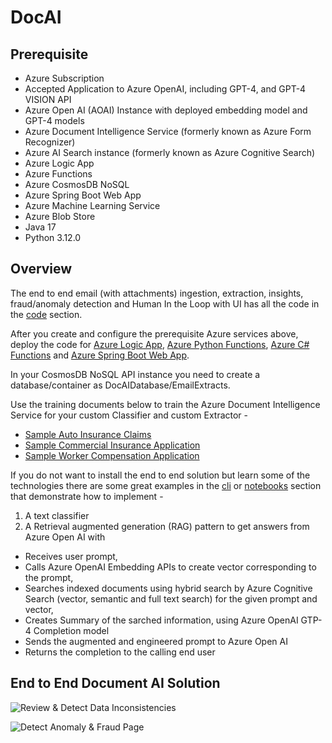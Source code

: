 # DocAI

## Prerequisite
- Azure Subscription
- Accepted Application to Azure OpenAI, including GPT-4, and GPT-4 VISION API
- Azure Open AI (AOAI) Instance with deployed embedding model and GPT-4 models
- Azure Document Intelligence Service (formerly known as Azure Form Recognizer)
- Azure AI Search instance (formerly known as Azure Cognitive Search)
- Azure Logic App
- Azure Functions
- Azure CosmosDB NoSQL
- Azure Spring Boot Web App
- Azure Machine Learning Service
- Azure Blob Store
- Java 17
- Python 3.12.0

## Overview

The end to end email (with attachments) ingestion, extraction, insights, fraud/anomaly detection and Human In the Loop with UI has all the code in the [code](code) section. 

After you create and configure the prerequisite Azure services above, deploy the code for [Azure Logic App](code/logic-apps), [Azure Python Functions](code/python/functions), [Azure C# Functions](code/dotnet) and [Azure Spring Boot Web App](code/web-apps).

In your CosmosDB NoSQL API instance you need to create a database/container as DocAIDatabase/EmailExtracts.

Use the training documents below to train the Azure Document Intelligence Service for your custom Classifier and custom Extractor -

- [Sample Auto Insurance Claims](data/sample-claims-docs/training)
- [Sample Commercial Insurance Application](data/sample-commercial-insurance-docs/training)
- [Sample Worker Compensation Application](data/sample-worker-compensation-docs/training)


If you do not want to install the end to end solution but learn some of the technologies there are some great examples in the [cli](code/python/cli) or [notebooks](code/python/notebooks) section that demonstrate how to implement - 

1. A text classifier
2. A Retrieval augmented generation (RAG) pattern to get answers from Azure Open AI with 

- Receives user prompt,
- Calls Azure OpenAI Embedding APIs to create vector corresponding to the prompt,
- Searches indexed documents using hybrid search by Azure Cognitive Search (vector, semantic and full text search) for the given prompt and vector,
- Creates Summary of the sarched information, using Azure OpenAI GTP-4 Completion model
- Sends the augmented and engineered prompt to Azure Open AI
- Returns the completion to the calling end user

## End to End Document AI Solution

![Review & Detect Data Inconsistencies][Review Page]

![Detect Anomaly & Fraud Page][Anomaly Page]

[Review Page]: <https://github.com/tirtho/DocAI/blob/main/detect-fix-ui.jpg>
[Anomaly Page]: <https://github.com/tirtho/DocAI/blob/main/detect-anomaly-ui.jpg>
